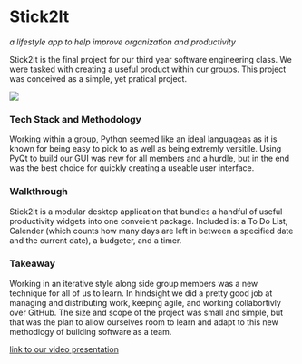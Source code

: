 # Stick2It
*a lifestyle app to help improve organization and productivity*


Stick2It is the final project for our third year software engineering class.  We were tasked with creating a useful product within our groups.  This project was conceived as a simple, yet pratical project.

<img src="logo.png">

### Tech Stack and Methodology
Working within a group, Python seemed like an ideal languageas as it is known for being easy to pick to as well as being extremly versitile.  Using PyQt to build our GUI was new for all members and a hurdle, but in the end was the best choice for quickly creating a useable user interface.

### Walkthrough
Stick2It is a modular desktop application that bundles a handful of useful productivity widgets into one conveient package.  Included is: a To Do List, Calender (which counts how many days are left in between a specified date and the current date), a budgeter, and a timer.


### Takeaway
Working in an iterative style along side group members was a new technique for all of us to learn.  In hindsight we did a pretty good job at managing and distributing work, keeping agile, and working collabortivly over GitHub.  The size and scope of the project was small and simple, but that was the plan to allow ourselves room to learn and adapt to this new methodlogy of building software as a team.


[link to our video presentation](https://www.youtube.com/watch?v=10rHSMWTmek)

